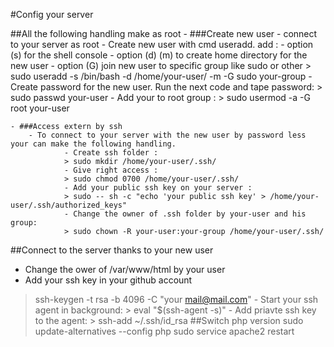 #Config your server


##All the following handling make as root
	- ###Create new user
		- connect to your server as root
		- Create new user with cmd useradd. add :
		        - option (s) for the shell console
		        - option (d) (m) to create home directory for the new user
		        - option (G) join new user to specific group like sudo or other
		        > sudo useradd -s /bin/bash -d /home/your-user/ -m -G sudo your-group
		- Create password for the new user. Run the next code and tape password:
		> sudo passwd your-user
		- Add your to root group :
		> sudo usermod -a -G root your-user

	- ###Access extern by ssh
		- To connect to your server with the new user by password less your can make the following handling.
		        - Create ssh folder :
		        > sudo mkdir /home/your-user/.ssh/
		        - Give right access :
		        > sudo chmod 0700 /home/your-user/.ssh/
		        - Add your public ssh key on your server :
		        > sudo -- sh -c "echo 'your public ssh key' > /home/your-user/.ssh/authorized_keys"
		        - Change the owner of .ssh folder by your-user and his group:
		        > sudo chown -R your-user:your-group /home/your-user/.ssh/

##Connect to the server thanks to your new user
- Change the ower of /var/www/html by your user
- Add your ssh key in your github account
> ssh-keygen -t rsa -b 4096 -C "your mail@mail.com"
	- Start your ssh agent in background:
		> eval "$(ssh-agent -s)"
	- Add priavte ssh key to the agent:
		> ssh-add ~/.ssh/id_rsa
##Switch php version
> sudo update-alternatives --config php
> sudo service apache2 restart
